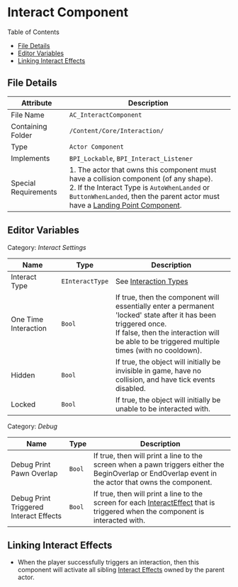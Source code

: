 # Interact Component

Table of Contents

- [File Details](#file-details)
- [Editor Variables](#editor-variables)
- [Linking Interact Effects](#linking-interact-effects)





## File Details

| Attribute            | Description                                                  |
| -------------------- | ------------------------------------------------------------ |
| File Name            | `AC_InteractComponent`                                       |
| Containing Folder    | `/Content/Core/Interaction/`                                 |
| Type                 | `Actor Component`                                            |
| Implements           | `BPI_Lockable`, `BPI_Interact_Listener`                      |
| Special Requirements | 1. The actor that owns this component must have a collision component (of any shape). <br> 2. If the Interact Type is `AutoWhenLanded` or `ButtonWhenLanded`, then the parent actor must have a <u>Landing Point Component</u>. |



## Editor Variables

Category: _Interact Settings_

| Name                 | Type            | Description                                                  |
| -------------------- | --------------- | ------------------------------------------------------------ |
| Interact Type        | `EInteractType` | See [Interaction Types](./InteractionTypes.md)               |
| One Time Interaction | `Bool`          | If true, then the component will essentially enter a permanent 'locked' state after it has been triggered once. <br> If false, then the interaction will be able to be triggered multiple times (with no cooldown). |
| Hidden               | `Bool`          | If true, the object will initially be invisible in game, have no collision, and have tick events disabled. |
| Locked               | `Bool`          | If true, the object will initially be unable to be interacted with. |



Category: _Debug_

| Name                                   | Type   | Description                                                  |
| -------------------------------------- | ------ | ------------------------------------------------------------ |
| Debug Print Pawn Overlap               | `Bool` | If true, then will print a line to the screen when a pawn triggers either the BeginOverlap or EndOverlap event in the actor that owns the component. |
| Debug Print Triggered Interact Effects | `Bool` | If true, then will print a line to the screen for each <u>InteractEffect</u> that is triggered when the component is interacted with. |



## Linking Interact Effects

- When the player successfully triggers an interaction, then this component will activate all sibling <u>Interact Effects</u> owned by the parent actor.

